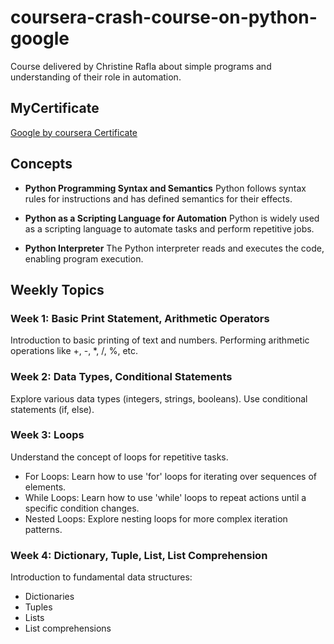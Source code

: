 # coursera-crash-course-on-python-google

Course delivered by Christine Rafla about simple programs and understanding of their role in automation.

## MyCertificate
[Google by coursera Certificate](https://www.coursera.org/account/accomplishments/verify/TSRGQ2NBBMEN)

## Concepts

- **Python Programming Syntax and Semantics**
  Python follows syntax rules for instructions and has defined semantics for their effects.

- **Python as a Scripting Language for Automation**
  Python is widely used as a scripting language to automate tasks and perform repetitive jobs.

- **Python Interpreter**
  The Python interpreter reads and executes the code, enabling program execution.

## Weekly Topics

### Week 1: Basic Print Statement, Arithmetic Operators
Introduction to basic printing of text and numbers.
Performing arithmetic operations like +, -, *, /, %, etc.

### Week 2: Data Types, Conditional Statements
Explore various data types (integers, strings, booleans).
Use conditional statements (if, else).

### Week 3: Loops
Understand the concept of loops for repetitive tasks.

- For Loops: Learn how to use 'for' loops for iterating over sequences of elements.
- While Loops: Learn how to use 'while' loops to repeat actions until a specific condition changes.
- Nested Loops: Explore nesting loops for more complex iteration patterns.

### Week 4: Dictionary, Tuple, List, List Comprehension
Introduction to fundamental data structures:

- Dictionaries
- Tuples
- Lists
- List comprehensions
